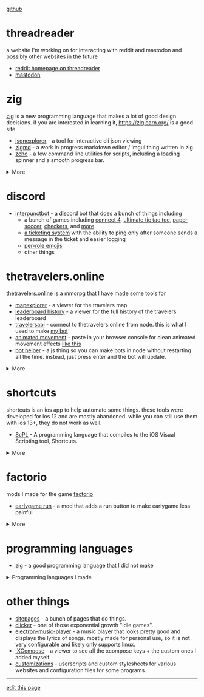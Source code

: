 [github](https://github.com/pfgithub)

# threadreader

a website I'm working on for interacting with reddit and mastodon and possibly other websites in the future

- [reddit homepage on threadreader](https://thread.pfg.pw/reddit/)
- [mastodon](https://thread.pfg.pw/mastodon/)

# zig

[zig](https://ziglang.org) is a new programming language that makes a lot of good design decisions. if
you are interested in learning it, https://ziglearn.org/ is a good site.

- [jsonexplorer](https://github.com/pfgithub/jsonexplorer) - a tool for interactive cli json viewing
- [zigmd](https://github.com/pfgithub/zigmd) - a work in progress markdown editor / imgui thing
  written in zig.
- [zcho](https://github.com/pfgithub/zcho) - a few command line utilities for scripts, including a
  loading spinner and a smooth progress bar.
<details>
<summary>More</summary>
<ul>
<li><a href="https://github.com/pfgithub/clipnotify">clipnotify</a> - a clone of
<a href="https://github.com/cdown/clipnotify">cdown/clipnotify</a> rewritten in zig that allows selecting which
clipboard you want to notify on (<code>primary</code> or <code>clipboard</code>). useful to display a notification when
the clipboard changes.</li>
<li><a href="https://github.com/pfgithub/zigfmt">zigfmt</a> - a wip alternative std.fmt implementation that
is hopefully better and easier to use.</li>
<li><a href="https://github.com/pfgithub/pixelcode">pixelcode</a> - a demo of a text editor that looks kind
of neat. not usable or maintained.</li>
<li><a href="https://github.com/pfgithub/qmtime">tenhourtime</a> - an xfce panel plugin for displaying time
differently.</li>
</ul>
</details>

# discord

- [interpunctbot](https://interpunct.info/) - a discord bot that does a bunch of things including
  - a bunch of games including [connect 4](https://interpunct.info/help/fun/connect4), [ultimate tic tac toe](https://interpunct.info/help/fun/ultimatetictactoe), [paper soccer](https://interpunct.info/help/fun/papersoccer), [checkers](https://interpunct.info/help/fun/checkers), and [more](https://interpunct.info/help/fun).
  - [a ticketing system](https://interpunct.info/help/ticket) with the ability to ping only after someone sends a message in the ticket and easier logging
  - [per-role emojis](https://interpunct.info/help/fun/emoji)
  - other things
  
# thetravelers.online

[thetravelers.online](https://thetravelers.online) is a mmorpg that I have made some tools for

- [mapexplorer](https://pfg.pw/mapexplorer/) - a viewer for the travelers map
- [leaderboard history](https://pfg.pw/travelersleaderboard/player) - a viewer for the full history of the travelers leaderboard
- [travelersapi](https://github.com/pfgithub/travelersapi) - connect to thetravelers.online from node. this is what I used to make [my bot](https://github.com/pfgithub/thetravelers-bot)
- [animated movement](https://github.com/pfgithub/customizations/blob/master/userscripts/thetravelers.online/animatemovement.user.js) - paste in your browser console for clean animated movement effects [like this](https://media.discordapp.net/attachments/638392611173826567/745821609419472987/Peek_2020-08-19_18-48.gif)
- [bot helper](https://github.com/pfgithub/travelers-bot-helper/tree/master) - a js thing so you can make bots in node without restarting all the time. instead, just press enter and the bot will update.
<details>
<summary>More</summary>
<ul>
<li><a href="https://pfg.pw/travelersevents/travel-travel.html">events</a> - explore the events I have visited. the <a href="https://thetravelers.miraheze.org/wiki/Locations">wiki</a> is probably more useful than this</li>
<li><a href="https://github.com/pfgithub/travelers-wikigen">wikigen</a> - generate initial item descriptions for the <a href="https://thetravelers.miraheze.org/wiki/Locations">wiki</a></li>
</ul>
</details>
  
# shortcuts

shortcuts is an ios app to help automate some things.
these tools were developed for ios 12 and are mostly abandoned. while you can still use them with ios 13+,
they do not work as well.

- [ScPL](https://scpl.dev) - A programming language that compiles to the iOS Visual
  Scripting tool, Shortcuts.
<details>
<summary>More</summary>
<ul>
<li><a href="https://github.com/pfgithub/scpl-actions">ScPL Actions</a> - a work in progress previewer
and editor for iOS 13 shortcuts.</li>
</ul>
</details>
  
# factorio

mods I made for the game [factorio](https://factorio.com/)

- [earlygame run](https://mods.factorio.com/mod/earlygame-run) - a mod that adds
  a run button to make earlygame less painful

<details>
<summary>More</summary>
<ul>
<li><a href="https://mods.factorio.com/mod/one-health">one-health</a> - a mod made by request
that makes all entities start at one hp so you have to repair them. I have never
actually used this mod in a playthrough and don&#39;t plan to, it sounds terrible.</li>
<li><a href="https://mods.factorio.com/mod/liquid-science">liquid science</a> - turns science
into a liquid. it&#39;s pretty bad, I have never used this in a real playthrough</li>
<li>(planned) a mod that allows you to deposit science packs and then research any
science immediately so you don&#39;t have to constantly be deciding what to research
next and can actually use the new items you get from research.
either.</li>
</ul>
</details>

# programming languages

- [zig](https://github.com/ziglang/zig) - a good programming language that I did not make

<details>
<summary>Programming languages I made</summary>
<ul>
<li>(abandoned) <a href="https://scpl.dev/">ScPL</a> - mentioned above on this page</li>
<li>(abandoned) <a href="https://github.com/pfgithub/masc">masc</a> - a programming language that compiles
to human readable mips assembly.</li>
<li>(abandoned) <a href="https://pfg.pw/progsim/progsim">progsim</a> - an assembly-like programming language
intended for beginners.</li>
<li>(very wip) <a href="https://github.com/pfgithub/uilang">uilang and resyn</a> - too wip to have anything to say about
it that isn&#39;t vaporware</li>
</ul>
</details>

# other things

- [sitepages](sitepages) - a bunch of pages that do things.
- [clicker](https://clicker.pfg.pw) - one of those exponential growth "idle games".
- [electron-music-player](https://github.com/pfgithub/electron-music-player) - a music
  player that looks pretty good and displays the lyrics of songs. mostly made for personal
  use, so it is not very configurable and likely only supports linux.
- [.XCompose](http://pfg.pw/customizations/x/keys.html) - a viewer to see all the xcompose
  keys + the custom ones I added myself
- [customizations](https://github.com/pfgithub/customizations) - userscripts and custom
  stylesheets for various websites and configuration files for some programs.

---

[edit this page](https://github.com/pfgithub/pfgithub.github.com/edit/master/README.md)
